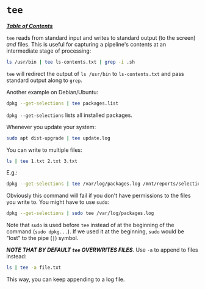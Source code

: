 # `tee`

[***Table of Contents***](/README.md)

`tee` reads from standard input and writes to standard output (to the screen)
*and* files. This is useful for capturing a pipeline's contents at an
intermediate stage of processing:

```bash
ls /usr/bin | tee ls-contents.txt | grep -i .sh
```

`tee` will redirect the output of `ls /usr/bin` to `ls-contents.txt` and pass
standard output along to `grep`.

Another example on Debian/Ubuntu:

```bash
dpkg --get-selections | tee packages.list 
```

`dpkg --get-selections` lists all installed packages.

Whenever you update your system:

```bash
sudo apt dist-upgrade | tee update.log
```

You can write to multiple files:

```bash
ls | tee 1.txt 2.txt 3.txt
```

E.g.:

```bash
dpkg --get-selections | tee /var/log/packages.log /mnt/reports/selections.log
```

Obviously this command will fail if you don't have permissions to the files you
write to. You might have to use `sudo`:

```bash
dpkg --get-selections | sudo tee /var/log/packages.log
```

Note that `sudo` is used before `tee` instead of at the beginning of the
command (`sudo dpkg...`). If we used it at the beginning, `sudo` would be
"lost" to the pipe (`|`) symbol.

***NOTE THAT BY DEFAULT `tee` OVERWRITES FILES***. Use `-a` to append to files
instead:

```bash
ls | tee -a file.txt
```

This way, you can keep appending to a log file.

